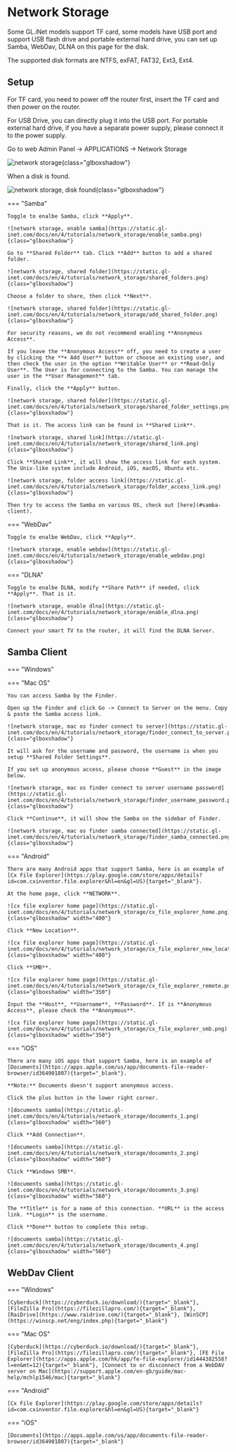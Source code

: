 # Network Storage

Some GL.iNet models support TF card, some models have USB port and support USB flash drive and portable external hard drive, you can set up Samba, WebDav, DLNA on this page for the disk.

The supported disk formats are NTFS, exFAT, FAT32, Ext3, Ext4.

## Setup

For TF card, you need to power off the router first, insert the TF card and then power on the router.

For USB Drive, you can directly plug it into the USB port. For portable external hard drive, if you have a separate power supply, please connect it to the power supply.

Go to web Admin Panel -> APPLICATIONS -> Network Storage

![network storage](https://static.gl-inet.com/docs/en/4/tutorials/network_storage/network_storage_init.png){class="glboxshadow"}

When a disk is found.

![network storage, disk found](https://static.gl-inet.com/docs/en/4/tutorials/network_storage/disk_found.png){class="glboxshadow"}

=== "Samba"

    Toggle to enalbe Samba, click **Apply**.

    ![network storage, enable samba](https://static.gl-inet.com/docs/en/4/tutorials/network_storage/enable_samba.png){class="glboxshadow"}

    Go to **Shared Folder** tab. Click **Add** button to add a shared folder.

    ![network storage, shared folder](https://static.gl-inet.com/docs/en/4/tutorials/network_storage/shared_folders.png){class="glboxshadow"}

    Choose a folder to share, then click **Next**.

    ![network storage, shared folder](https://static.gl-inet.com/docs/en/4/tutorials/network_storage/add_shared_folder.png){class="glboxshadow"}

    For security reasons, we do not recommend enabling **Anonymous Access**.

    If you leave the **Anonymous Access** off, you need to create a user by clicking the **+ Add User** button or choose an existing user, and then check the user in the option **Writable User** or **Read-Only User**. The User is for connecting to the Samba. You can manage the user in the **User Management** tab. 
    
    Finally, click the **Apply** button.

    ![network storage, shared folder](https://static.gl-inet.com/docs/en/4/tutorials/network_storage/shared_folder_settings.png){class="glboxshadow"}

    That is it. The access link can be found in **Shared Link**.

    ![network storage, shared link](https://static.gl-inet.com/docs/en/4/tutorials/network_storage/shared_link.png){class="glboxshadow"}

    Click **Shared Link**, it will show the access link for each system. The Unix-like system include Android, iOS, macOS, Ubuntu etc.

    ![network storage, folder access link](https://static.gl-inet.com/docs/en/4/tutorials/network_storage/folder_access_link.png){class="glboxshadow"}
    
    Then try to access the Samba on various OS, check out [here](#samba-client).

=== "WebDav"

    Toggle to enalbe WebDav, click **Apply**.

    ![network storage, enable webdav](https://static.gl-inet.com/docs/en/4/tutorials/network_storage/enable_webdav.png){class="glboxshadow"}

=== "DLNA"

    Toggle to enalbe DLNA, modify **Share Path** if needed, click **Apply**. That is it.

    ![network storage, enable dlna](https://static.gl-inet.com/docs/en/4/tutorials/network_storage/enable_dlna.png){class="glboxshadow"}

    Connect your smart TV to the router, it will find the DLNA Server.

## Samba Client

=== "Windows"

=== "Mac OS"

    You can access Samba by the Finder.

    Open up the Finder and click Go -> Connect to Server on the menu. Copy & paste the Samba access link.

    ![network storage, mac os finder connect to server](https://static.gl-inet.com/docs/en/4/tutorials/network_storage/finder_connect_to_server.png){class="glboxshadow"}

    It will ask for the username and password, the username is when you setup **Shared Folder Settings**.
    
    If you set up anonymous access, please choose **Guest** in the image below.

    ![network storage, mac os finder connect to server username password](https://static.gl-inet.com/docs/en/4/tutorials/network_storage/finder_username_password.png){class="glboxshadow"}

    Click **Continue**, it will show the Samba on the sidebar of Finder.

    ![network storage, mac os finder samba connected](https://static.gl-inet.com/docs/en/4/tutorials/network_storage/finder_samba_connected.png){class="glboxshadow"}

=== "Android"

    There are many Android apps that support Samba, here is an example of [Cx File Explorer](https://play.google.com/store/apps/details?id=com.cxinventor.file.explorer&hl=en&gl=US){target="_blank"}.

    At the home page, click **NETWORK**.

    ![cx file explorer home page](https://static.gl-inet.com/docs/en/4/tutorials/network_storage/cx_file_explorer_home.png){class="glboxshadow" width="400"}

    Click **New Location**.
    
    ![cx file explorer home page](https://static.gl-inet.com/docs/en/4/tutorials/network_storage/cx_file_explorer_new_location.png){class="glboxshadow" width="400"}

    Click **SMB**.

    ![cx file explorer home page](https://static.gl-inet.com/docs/en/4/tutorials/network_storage/cx_file_explorer_remote.png){class="glboxshadow" width="350"}

    Input the **Host**, **Username**, **Password**. If is **Anonymous Access**, please check the **Anonymous**.

    ![cx file explorer home page](https://static.gl-inet.com/docs/en/4/tutorials/network_storage/cx_file_explorer_smb.png){class="glboxshadow" width="350"}

=== "iOS"

    There are many iOS apps that support Samba, here is an example of [Documents](https://apps.apple.com/us/app/documents-file-reader-browser/id364901807){target="_blank"}. 
    
    **Note:** Documents doesn't support anonymous access.

    Click the plus button in the lower right corner.

    ![documents samba](https://static.gl-inet.com/docs/en/4/tutorials/network_storage/documents_1.png){class="glboxshadow" width="560"}

    Click **Add Connection**.

    ![documents samba](https://static.gl-inet.com/docs/en/4/tutorials/network_storage/documents_2.png){class="glboxshadow" width="560"}

    Click **Windows SMB**.

    ![documents samba](https://static.gl-inet.com/docs/en/4/tutorials/network_storage/documents_3.png){class="glboxshadow" width="560"}

    The **Title** is for a name of this connection. **URL** is the access link. **Login** is the username.

    Click **Done** button to complete this setup.

    ![documents samba](https://static.gl-inet.com/docs/en/4/tutorials/network_storage/documents_4.png){class="glboxshadow" width="560"}

## WebDav Client

=== "Windows"

    [Cyberduck](https://cyberduck.io/download/){target="_blank"}, [FileZilla Pro](https://filezillapro.com/){target="_blank"}, [RaiDrive](https://www.raidrive.com/){target="_blank"}, [WinSCP](https://winscp.net/eng/index.php){target="_blank"}

=== "Mac OS"

    [Cyberduck](https://cyberduck.io/download/){target="_blank"}, [FileZilla Pro](https://filezillapro.com/){target="_blank"}, [FE File Explorer](https://apps.apple.com/hk/app/fe-file-explorer/id1444382558?l=en&mt=12){target="_blank"}, [Connect to or disconnect from a WebDAV server on Mac](https://support.apple.com/en-gb/guide/mac-help/mchlp1546/mac){target="_blank"}

=== "Android"

    [Cx File Explorer](https://play.google.com/store/apps/details?id=com.cxinventor.file.explorer&hl=en&gl=US){target="_blank"}

=== "iOS"

    [Documents](https://apps.apple.com/us/app/documents-file-reader-browser/id364901807){target="_blank"}

